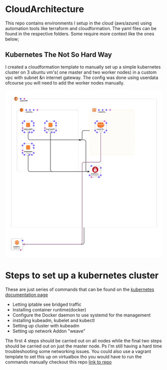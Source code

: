 # CloudArchitecture
This repo contains environments I setup in the cloud (aws/azure) using automation tools like  terraform and cloudformation.
The yaml files can be found in the respective folders. Some require more context like the ones below;

## Kubernetes The Not So Hard Way
I created a cloudformation template to manually set up a simple kubernetes cluster on 3 ubuntu vm's( one master and two worker nodes) in a custom vpc with subnet &n internet gateway. The config was done using userdata ofcourse you will need to add the worker nodes manually.


![Photo](https://github.com/goekezie/CloudArchitecture/blob/main/AWS/thenotsohardway.png)

# Steps to set up a kubernetes cluster
These are just series of commands that can be found on the [kubernetes documentation page](https://kubernetes.io/docs/setup/production-environment/tools/kubeadm/install-kubeadm/)
* Letting iptable see bridged traffic
* Installing container runtime(docker)
* Configure the Docker daemon to use systemd for the management
* installing kubeadm, kubelet and kubectl
* Setting up cluster with kubeadm
* Setting up network Addon "weave"

The first 4 steps should be carried out on all nodes while the final two steps should be carried out on just the master node.
Ps I'm  still having a hard time troubleshooting some networking issues. You could also use a vagrant template to set this up on virtualbox tho you would have to run the commands manually checkout this repo [link to repo](https://github.com/goekezie/certified-kubernetes-administrator-course) 
